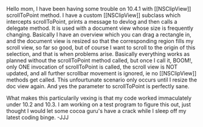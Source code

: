 Hello mom,
I have been having some trouble on 10.4.1 with [[NSClipView]] scrollToPoint method. I have a custom [[NSClipView]] subclass which intercepts scrollToPoint, prints a message to devlog and then calls a delegate method. It is used with a document view whose size is frequently changing. Basically I have an overview which you can drag a rectangle in, and the document view is resized so that the corresponding region fills my scroll view, so far so good, but of course I want to scroll to the origin of this selection, and that is when problems arise. Basically everything works as planned without the scrollToPoint method called, but once I call it, BOOM!, only ONE invocation of scrollToPoint is called, the scroll view is NOT updated, and all further scrollbar movement is ignored, ie no [[NSClipView]] methods get called. This unfourtunate scenario only occurs until I resize the doc view again. And yes the parameter to scrollToPoint is perfectly sane.

What makes this particularily vexing is that my code worked immaculately under 10.2 and 10.3. I am working on a test program to figure this out, just thought I would let some cocoa guru's have a crack while I sleep off my latest coding binge. -JJJ